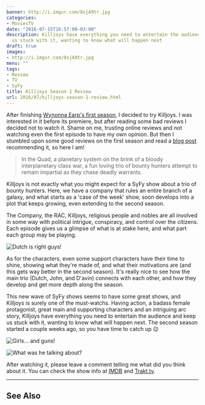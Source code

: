 ```yaml
---
banner: http://i.imgur.com/8sjA9tr.jpg
categories:
- MoviesTV
date: "2016-07-15T16:57:00-03:00"
description: Killjoys have everything you need to entertain the audience and keep
  us stuck with it, wanting to know what will happen next
draft: true
images:
- http://i.imgur.com/8sjA9tr.jpg
menu: ""
tags:
- Review
- TV
- SyFy
title: Killjoys Season 1 Review
url: 2016/07/killjoys-season-1-review.html
---
```


After finishing [Wynonna Earp's first season](http://www.generalfalcon.com/2016/07/wynonna-earp-season-1-review.html), 
I decided to try Killjoys. I was interested in it before its premiere, but after reading some bad reviews 
I decided not to watch it. Shame on me, trusting online reviews and not watching 
even the first episode to have my own opinion. But then I stumbled upon some good reviews on the first season 
and read a 
[blog post](http://www.bustle.com/articles/168210-will-wynonna-earp-return-for-season-2-watch-these-female-lead-sci-fi-series-while-you-wait-for) 
recommending it, so here I am!

<!--more-->

> In the Quad, a planetary system on the brink of a bloody interplanetary class war, 
a fun loving trio of bounty hunters attempt to remain impartial as they chase deadly warrants.

Killjoys is not exactly what you might expect for a SyFy show about a trio of bounty hunters. 
Here, we have a company that rules an entire branch of a galaxy, and what starts as a 'case of the week' show, 
soon develops into a plot that keeps growing, even extending to the second season.

The Company, the RAC, Killjoys, religious people and nobles are all involved in some way with political intrigue, 
conspiracy, and control over the citizens. Each episode gives us a glimpse of what is at stake here, 
and what part each group may be playing.

![Dutch is right guys!](http://i.imgur.com/86wDfUz.gif)

As for the characters, even some support characters have their time to shine, showing what they're made of, 
and what their motivations are (and this gets way better in the second season). It's really nice to see how 
the main trio (Dutch, John, and D'avin) connects with each other, 
and how they develop and get more depth along the season.

This new wave of SyFy shows seems to have some great shows, and Killjoys is surely one of the must-watchs. 
Having action, a badass female protagonist, great main and supporting characters and an intriguing arc story, 
Killjoys have everything you need to entertain the audience and keep us stuck with it, 
wanting to know what will happen next. The second season started a couple weeks ago, so you have time to catch up :wink:

![Girls... and guns!](http://i.imgur.com/vuJgrhe.gif)

![What was he talking about?](http://i.imgur.com/4KctvTt.gif)

After watching it, please leave a comment telling me what did you think about it. You can check the show info at
[IMDB](http://www.imdb.com/title/tt3952222/) and 
[Trakt.tv](https://trakt.tv/shows/killjoys). 

___

## See Also

<a data-iframely-url="//cdn.iframe.ly/B96LkI" data-template="inline" href="http://www.generalfalcon.com/2016/07/wynonna-earp-season-1-review.html"></a><script async="" charset="utf-8" src="//cdn.iframe.ly/embed.js"></script>